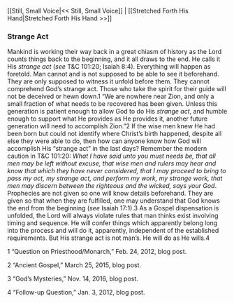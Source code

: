 [[Still, Small Voice|<< Still, Small Voice]]  |  [[Stretched Forth His Hand|Stretched Forth His Hand >>]]

### Strange Act
Mankind is working their way back in a great chiasm of history as the Lord counts things back to the beginning, and it all draws to the end. He calls it His *strange act* (*see* T&C 101:20; Isaiah 8:4). Everything will happen as foretold. Man cannot and is not supposed to be able to see it beforehand. They are only supposed to witness it unfold before them. They cannot comprehend God’s strange act. Those who take the spirit for their guide will not be deceived or hewn down.1 “We are nowhere near Zion, and only a small fraction of what needs to be recovered has been given. Unless this generation is patient enough to allow God to do His *strange act*, and humble enough to support what He provides as He provides it, another future generation will need to accomplish Zion.”2 If the wise men knew He had been born but could not identify where Christ’s birth happened, despite all else they were able to do, then how can anyone know how God will accomplish His “strange act” in the last days? Remember the modern caution in T&C 101:20: *What I have said unto you must needs be, that all men may be left without excuse, that wise men and rulers may hear and know that which they have never considered, that I may proceed to bring to pass my act, my strange act, and perform my work, my strange work, that men may discern between the righteous and the wicked, says your God*. Prophecies are not given so one will know details beforehand. They are given so that when they are fulfilled, one may understand that God knows the end from the beginning (*see* Isaiah 17:1).3 As a Gospel dispensation is unfolded, the Lord will always violate rules that man thinks exist involving timing and sequence. He will confer things which apparently belong long into the process and will do it, apparently, independent of the established requirements. But His strange act is not man’s. He will do as He wills.4



1
“Question on Priesthood/Monarch,” Feb. 24, 2012, blog post.


2 “Ancient Gospel,” March 25, 2015, blog post.


3 “God’s Mysteries,” Nov. 14, 2016, blog post.


4 “Follow-up Question,” Jan. 3, 2012, blog post.